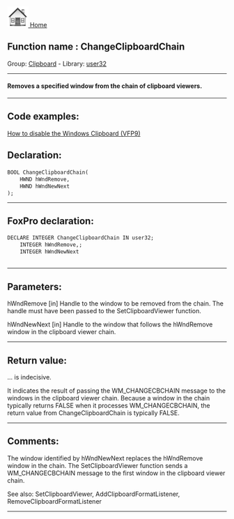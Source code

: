 [<img src="../../images/home.png"> Home ](https://github.com/VFPX/Win32API)  

## Function name : ChangeClipboardChain
Group: [Clipboard](../../functions_group.md#Clipboard)  -  Library: [user32](../../libraries.md#user32)  
***  


#### Removes a specified window from the chain of clipboard viewers.
***  


## Code examples:
[How to disable the Windows Clipboard (VFP9)](../../samples/sample_488.md)  

## Declaration:
```foxpro  
BOOL ChangeClipboardChain(
	HWND hWndRemove,
	HWND hWndNewNext
);  
```  
***  


## FoxPro declaration:
```foxpro  
DECLARE INTEGER ChangeClipboardChain IN user32;
	INTEGER hWndRemove,;
	INTEGER hWndNewNext
  
```  
***  


## Parameters:
hWndRemove
[in] Handle to the window to be removed from the chain. The handle must have been passed to the SetClipboardViewer function.

hWndNewNext
[in] Handle to the window that follows the hWndRemove window in the clipboard viewer chain.  
***  


## Return value:
... is indecisive. 

It indicates the result of passing the WM_CHANGECBCHAIN message to the windows in the clipboard viewer chain. Because a window in the chain typically returns FALSE when it processes WM_CHANGECBCHAIN, the return value from ChangeClipboardChain is typically FALSE.  
***  


## Comments:
The window identified by hWndNewNext replaces the hWndRemove window in the chain. The SetClipboardViewer function sends a WM_CHANGECBCHAIN message to the first window in the clipboard viewer chain.   
  
See also: SetClipboardViewer, AddClipboardFormatListener, RemoveClipboardFormatListener   
  
***  

